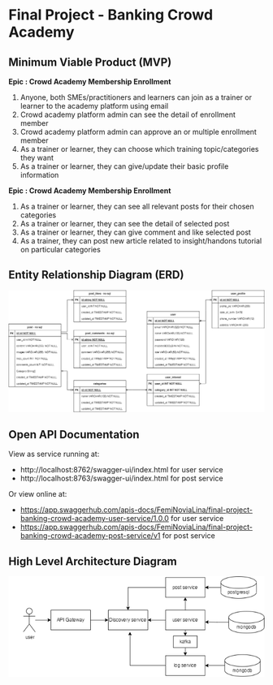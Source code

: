 # Final Project - Banking Crowd Academy

## Minimum Viable Product (MVP)
__Epic : Crowd Academy Membership Enrollment__

1. Anyone, both SMEs/practitioners and learners can join as a trainer or learner to the academy platform using email
2. Crowd academy platform admin can see the detail of enrollment member
3. Crowd academy platform admin can approve an or multiple enrollment member
4. As a trainer or learner, they can choose which training topic/categories they want
5. As a trainer or learner, they can give/update their basic profile information

__Epic : Crowd Academy Membership Enrollment__

1. As a trainer or learner, they can see all relevant posts for their chosen categories
2. As a trainer or learner, they can see the detail of selected post
3. As a trainer or learner, they can give comment and like selected post
4. As a trainer, they can post new article related to insight/handons tutorial on particular categories

## Entity Relationship Diagram (ERD)
![Entity Relationship diagram](img/ERD.png)

## Open API Documentation
View as service running at:

- http://localhost:8762/swagger-ui/index.html for user service
- http://localhost:8763/swagger-ui/index.html for post service

Or view online at:
- https://app.swaggerhub.com/apis-docs/FemiNoviaLina/final-project-banking-crowd-academy-user-service/1.0.0 for user service
- https://app.swaggerhub.com/apis-docs/FemiNoviaLina/final-project-banking-crowd-academy-post-service/v1 for post service

## High Level Architecture Diagram
![High level architecture diagram](img/High%20Level%20Arch.png)